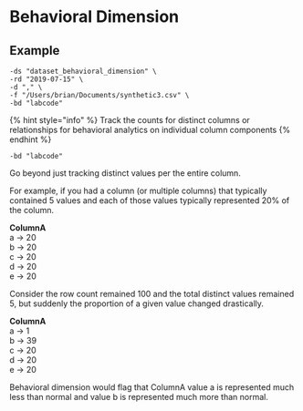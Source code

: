 # Behavioral Dimension

## Example

```
-ds "dataset_behavioral_dimension" \
-rd "2019-07-15" \
-d "," \
-f "/Users/brian/Documents/synthetic3.csv" \
-bd "labcode"
```

{% hint style="info" %}
Track the counts for distinct columns or relationships for behavioral analytics on individual column components
{% endhint %}

```
-bd "labcode"
```

Go beyond just tracking distinct values per the entire column. 

For example, if you had a column \(or multiple columns\) that typically contained 5 values and each of those values typically represented 20% of the column.  

**ColumnA**  
a -&gt; 20  
b -&gt; 20  
c -&gt; 20  
d -&gt; 20  
e -&gt; 20

Consider the row count remained 100 and the total distinct values remained 5, but suddenly the proportion of a given value changed drastically.

**ColumnA**  
a -&gt; 1  
b -&gt; 39  
c -&gt; 20  
d -&gt; 20  
e -&gt; 20

Behavioral dimension would flag that ColumnA value a is represented much less than normal and value b is represented much more than normal.


